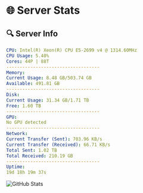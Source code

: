 # 🌐 Server Stats
## 🔍 Server Info
```yaml
CPU: Intel(R) Xeon(R) CPU E5-2699 v4 @ 1314.60MHz
CPU Usage: 5.40%
Cores: 44P | 88T
-----------------------------------
Memory:
Current Usage: 8.48 GB/503.74 GB
Available: 491.81 GB
-----------------------------------
Disk:
Current Usage: 31.34 GB/1.71 TB
Free: 1.60 TB
-----------------------------------
GPU:
No GPU detected
-----------------------------------
Network:
Current Transfer (Sent): 703.96 KB/s
Current Transfer (Received): 66.71 KB/s
Total Sent: 1.02 TB
Total Received: 210.19 GB
-----------------------------------
Uptime:
19d 18h 19m 37s
```
![GitHub Stats](https://img.shields.io/badge/Updated-2025-05-09_11:28:25-blue)